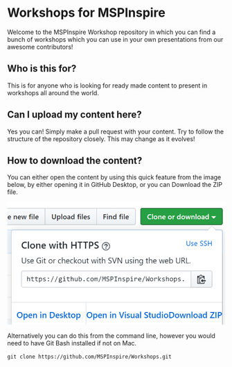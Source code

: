 # Workshops for MSPInspire

Welcome to the MSPInspire Workshop repository in which you can find a bunch of workshops which you can use in your own presentations from our awesome contributors!

## Who is this for?

This is for anyone who is looking for ready made content to present in workshops all around the world.

## Can I upload my content here?

Yes you can! Simply make a pull request with your content. Try to follow the structure of the repository closely. This may change as it evolves!

## How to download the content?

You can either open the content by using this quick feature from the image below, by either opening it in GitHub Desktop, or you can Download the ZIP file.

![Clone or Download the respotiroy](.gitbook/assets/image.png)

Alternatively you can do this from the command line, however you would need to have Git Bash installed if not on Mac.

```text
git clone https://github.com/MSPInspire/Workshops.git
```
